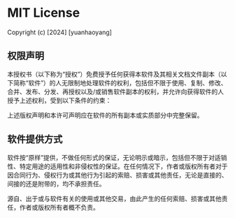 
# MIT License

Copyright (c) [2024] [yuanhaoyang]

## 权限声明

本授权书（以下称为“授权”）免费授予任何获得本软件及其相关文档文件副本（以下简称“软件”）的人无限制地处理软件的权利，包括但不限于使用、复制、修改、合并、发布、分发、再授权以及/或销售软件副本的权利，并允许向获得软件的人授予上述权利，受到以下条件的约束：

上述版权声明和本许可声明应在软件的所有副本或实质部分中完整保留。

## 软件提供方式

软件按“原样”提供，不做任何形式的保证，无论明示或暗示，包括但不限于对适销性、特定用途的适用性和非侵权性的保证。在任何情况下，作者或版权所有者对于因合同行为、侵权行为或其他行为引起的索赔、损害或其他责任，无论是直接的、间接的还是附带的，均不承担责任。

源自、出于或与软件有关的使用或其他交易，由此产生的任何索赔、损害或其他责任，作者或版权所有者概不负责。
